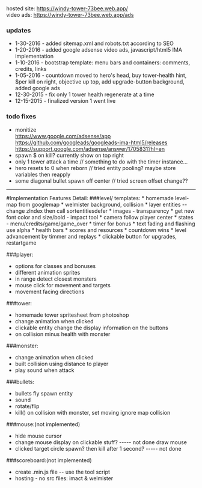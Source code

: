 
<br>hosted site: https://windy-tower-73bee.web.app/
<br>video ads: https://windy-tower-73bee.web.app/ads


### updates
* 1-30-2016 - added sitemap.xml and robots.txt according to SEO
* 1-20-2016 - added google adsense video ads, javascript/html5 IMA implementation 
* 1-10-2016 - bootstrap template: menu bars and containers:  comments, credits, links
* 1-05-2016 - countdown moved to hero's head, buy tower-health hint, $per kill on right, objective up top,
  add upgrade-button background, added google ads
* 12-30-2015 - fix only 1 tower health regenerate at a time
* 12-15-2015 - finalized version 1 went live


### todo fixes
* monitize
<br>https://www.google.com/adsense/app
<br>https://github.com/googleads/googleads-ima-html5/releases
<br>https://support.google.com/adsense/answer/1705831?hl=en
* spawn $ on kill? currently show on top right
* only 1 tower attack a time // something to do with the timer instance...
* hero resets to 0  when reborn // tried entity pooling? maybe store variables then reapply 
* some diagonal bullet spawn off center // tried screen offset change??

<hr />
#Implementation Features Detail:
###level/ templates:
 * homemade level-map from googlemap
 * welmister background, collision
 * layer entities -- change zIndex then call sortentitiesdefer
 * images - transparency
 * get new font color and size/bold - impact tool 
 * camera follow player center
 * states  - menu/credits/game/game_over
 * timer for bonus
 * text fading and flashing use alpha
 * health bars
 * scores and resources
 * countdown wins
 * level advancement by timmer and replays
 * clickable button for upgrades, restartgame 


###player:
 * options for classes and bonuses
 * different animation sprites
 * in range detect closest monsters
 * mouse click for movement and targets
 * movement facing directions


###tower:
 * homemade tower spritesheet from photoshop
 * change animation  when clicked
 * clickable entity change the display information on the buttons
 * on collision minus health with monster

###monster:
 * change animation  when clicked 	
 * built collision using distance to player
 * play sound when attack				

###bullets:
 * bullets fly spawn entity
 * sound
 * rotate/flip
 * kill() on collision with monster, set moving ignore map collision

###mouse:(not implemented)
 * hide mouse cursor
 * change mouse display on clickable stuff?					----- not done draw mouse
 * clicked target circle spawn? then kill after 1 second?		----- not done

###scoreboard:(not implemented)
 * create .min.js file  -- use the tool script
 * hosting		- no src files: imact & welmister




